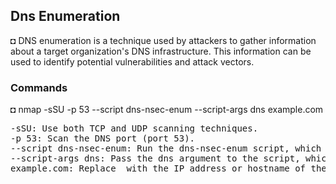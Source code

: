 ## Dns Enumeration
  
   ◘ DNS enumeration is a technique used by attackers to gather information about a target organization's DNS infrastructure. This information can be used to identify potential vulnerabilities and attack vectors.
      
### Commands

   ◘ nmap -sSU -p 53 --script dns-nsec-enum --script-args dns example.com<target>

<pre>
-sSU: Use both TCP and UDP scanning techniques.
-p 53: Scan the DNS port (port 53).
--script dns-nsec-enum: Run the dns-nsec-enum script, which performs DNSSEC enumeration by brute forcing subdomains protected by DNSSEC.
--script-args dns: Pass the dns argument to the script, which tells it to use DNS queries to enumerate subdomains.
example.com<target>: Replace <target> with the IP address or hostname of the target domain.
</pre>
